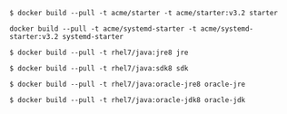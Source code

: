 ```shell
$ docker build --pull -t acme/starter -t acme/starter:v3.2 starter
```
```shell
docker build --pull -t acme/systemd-starter -t acme/systemd-starter:v3.2 systemd-starter
```
```shell
$ docker build --pull -t rhel7/java:jre8 jre
```
```shell
$ docker build --pull -t rhel7/java:sdk8 sdk
```
```shell
$ docker build --pull -t rhel7/java:oracle-jre8 oracle-jre
```
```shell
$ docker build --pull -t rhel7/java:oracle-jdk8 oracle-jdk
```
